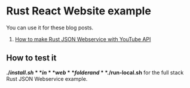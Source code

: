 # Rust React Website example

You can use it for these blog posts.

1. [How to make Rust JSON Webservice with YouTube API](https://www.steadylearner.com/blog/read/How-to-make-Rust-JSON-Webservice-with-YouTube-API)

## How to test it

**$./install.sh** in **web** folder and**$./run-local.sh** for the full stack Rust JSON Webservice example. 



